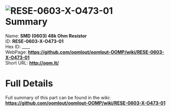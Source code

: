 
![RESE-0603-X-O473-01](https://github.com/oomlout/oomlout-OOMP/blob/master/parts/RESE-0603-X-O473-01/RESE-0603-X-O473-01_420.jpg)   
Summary
=================
  
Name: __SMD (0603) 48k Ohm Resistor__    
ID: __RESE-0603-X-O473-01__   
Hex ID: ____   
WebPage: __https://github.com/oomlout/oomlout-OOMP/wiki/RESE-0603-X-O473-01__   
Short URL: __http://oom.lt/__   

Full Details
==========================
Full summary of this part can be found in the wiki:   
__https://github.com/oomlout/oomlout-OOMP/wiki/RESE-0603-X-O473-01__    

